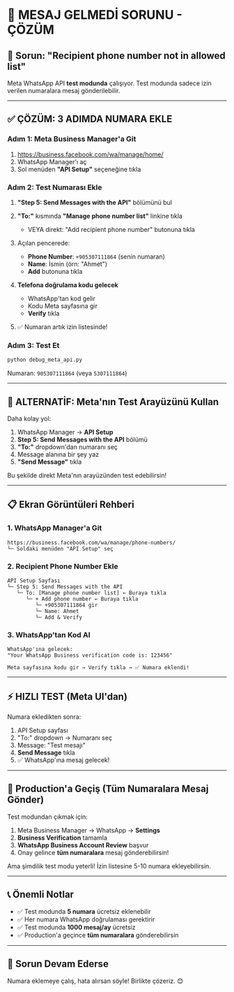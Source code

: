 # 🚨 MESAJ GELMEDİ SORUNU - ÇÖZÜM

## 🎯 Sorun: "Recipient phone number not in allowed list"

Meta WhatsApp API **test modunda** çalışıyor. Test modunda sadece izin verilen numaralara mesaj gönderilebilir.

---

## ✅ ÇÖZÜM: 3 ADIMDA NUMARA EKLE

### Adım 1: Meta Business Manager'a Git

1. https://business.facebook.com/wa/manage/home/
2. WhatsApp Manager'ı aç
3. Sol menüden **"API Setup"** seçeneğine tıkla

### Adım 2: Test Numarası Ekle

1. **"Step 5: Send Messages with the API"** bölümünü bul
2. **"To:"** kısmında **"Manage phone number list"** linkine tıkla
   - VEYA direkt: "Add recipient phone number" butonuna tıkla

3. Açılan pencerede:
   - **Phone Number**: `+905307111864` (senin numaran)
   - **Name**: İsmin (örn: "Ahmet")
   - **Add** butonuna tıkla

4. **Telefona doğrulama kodu gelecek**
   - WhatsApp'tan kod gelir
   - Kodu Meta sayfasına gir
   - **Verify** tıkla

5. ✅ Numaran artık izin listesinde!

### Adım 3: Test Et

```bash
python debug_meta_api.py
```

Numaran: `905307111864` (veya `5307111864`)

---

## 🚀 ALTERNATİF: Meta'nın Test Arayüzünü Kullan

Daha kolay yol:

1. WhatsApp Manager → **API Setup**
2. **Step 5: Send Messages with the API** bölümü
3. **"To:"** dropdown'dan numaranı seç
4. Message alanına bir şey yaz
5. **"Send Message"** tıkla

Bu şekilde direkt Meta'nın arayüzünden test edebilirsin!

---

## 📋 Ekran Görüntüleri Rehberi

### 1. WhatsApp Manager'a Git
```
https://business.facebook.com/wa/manage/phone-numbers/
└─ Soldaki menüden "API Setup" seç
```

### 2. Recipient Phone Number Ekle
```
API Setup Sayfası
└─ Step 5: Send Messages with the API
   └─ To: [Manage phone number list] ← Buraya tıkla
      └─ + Add phone number ← Buraya tıkla
         └─ +905307111864 gir
         └─ Name: Ahmet
         └─ Add & Verify
```

### 3. WhatsApp'tan Kod Al
```
WhatsApp'ına gelecek:
"Your WhatsApp Business verification code is: 123456"

Meta sayfasına kodu gir → Verify tıkla → ✅ Numara eklendi!
```

---

## ⚡ HIZLI TEST (Meta UI'dan)

Numara ekledikten sonra:

1. API Setup sayfası
2. "To:" dropdown → Numaranı seç
3. Message: "Test mesajı"
4. **Send Message** tıkla
5. ✅ WhatsApp'ına mesaj gelecek!

---

## 🎉 Production'a Geçiş (Tüm Numaralara Mesaj Gönder)

Test modundan çıkmak için:

1. Meta Business Manager → WhatsApp → **Settings**
2. **Business Verification** tamamla
3. **WhatsApp Business Account Review** başvur
4. Onay gelince **tüm numaralara** mesaj gönderebilirsin!

Ama şimdilik test modu yeterli! İzin listesine 5-10 numara ekleyebilirsin.

---

## 📞 Önemli Notlar

- ✅ Test modunda **5 numara** ücretsiz eklenebilir
- ✅ Her numara WhatsApp doğrulaması gerektirir
- ✅ Test modunda **1000 mesaj/ay** ücretsiz
- ✅ Production'a geçince **tüm numaralara** gönderebilirsin

---

## 🔧 Sorun Devam Ederse

Numara eklemeye çalış, hata alırsan söyle! Birlikte çözeriz. 😊
